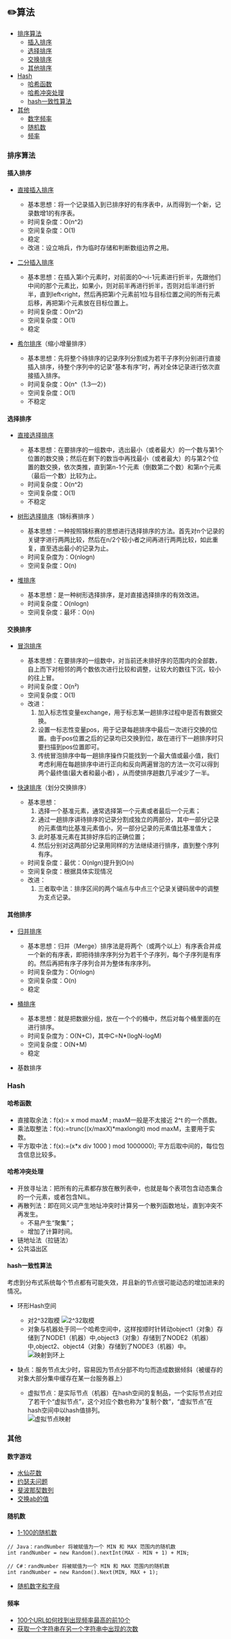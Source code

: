 ﻿## ✏️算法
 
  * [排序算法](#%E6%8E%92%E5%BA%8F%E7%AE%97%E6%B3%95)
    * [插入排序](#%E6%8F%92%E5%85%A5%E6%8E%92%E5%BA%8F)
    * [选择排序](#%E9%80%89%E6%8B%A9%E6%8E%92%E5%BA%8F)
    * [交换排序](#%E4%BA%A4%E6%8D%A2%E6%8E%92%E5%BA%8F)
    * [其他排序](#%E5%85%B6%E4%BB%96%E6%8E%92%E5%BA%8F)
  * [Hash](#hash)
    * [哈希函数](#%E5%93%88%E5%B8%8C%E5%87%BD%E6%95%B0)
    * [哈希冲突处理](#%E5%93%88%E5%B8%8C%E5%86%B2%E7%AA%81%E5%A4%84%E7%90%86)
    * [hash一致性算法](#hash一致性算法)
  * [其他](#其他)
    * [数字频率](#数字频率)
    * [随机数](#%E9%9A%8F%E6%9C%BA%E6%95%B0)
    * [频率](#%E9%A2%91%E7%8E%87)

### 排序算法  
#### 插入排序
+ [直接插入排序](/Interview-Java/src/test/java/Algorithm/Sort/InsertionSort.java)
  + 基本思想：将一个记录插入到已排序好的有序表中，从而得到一个新，记录数增1的有序表。
  + 时间复杂度：O(n^2) 
  + 空间复杂度：O(1) 
  + 稳定
  + 改进：设立哨兵，作为临时存储和判断数组边界之用。  

+ [二分插入排序](/Interview-Java/src/test/java/Algorithm/Sort/BinaryInsertSort.java)
  + 基本思想：在插入第i个元素时，对前面的0～i-1元素进行折半，先跟他们中间的那个元素比，如果小，则对前半再进行折半，否则对后半进行折半，直到left<right，然后再把第i个元素前1位与目标位置之间的所有元素后移，再把第i个元素放在目标位置上。
  + 时间复杂度：O(n^2)
  + 空间复杂度：O(1)
  + 稳定

+ [希尔排序](/Interview-Java/src/test/java/Algorithm/Sort/ShellSort.java)（缩小增量排序）
  + 基本思想：先将整个待排序的记录序列分割成为若干子序列分别进行直接插入排序，待整个序列中的记录“基本有序”时，再对全体记录进行依次直接插入排序。  
  + 时间复杂度：O(n^（1.3—2）) 
  + 空间复杂度：O(1)
  + 不稳定

#### 选择排序
+ [直接选择排序](/Interview-Java/src/test/java/Algorithm/Sort/StraightSelectionSort.java)
  + 基本思想：在要排序的一组数中，选出最小（或者最大）的一个数与第1个位置的数交换；然后在剩下的数当中再找最小（或者最大）的与第2个位置的数交换，依次类推，直到第n-1个元素（倒数第二个数）和第n个元素（最后一个数）比较为止。  
  + 时间复杂度：O(n^2)
  + 空间复杂度：O(1)
  + 不稳定

+ [树形选择排序](/Interview-Java/src/test/java/Algorithm/Sort/TreeSelectionSort.java)（锦标赛排序 ）
  + 基本思想：一种按照锦标赛的思想进行选择排序的方法。首先对n个记录的关键字进行两两比较，然后在n/2个较小者之间再进行两两比较，如此重复，直至选出最小的记录为止。
  + 时间复杂度为：O(nlogn)
  + 空间复杂度：O(n)
  
+ [堆排序](/Interview-Java/src/test/java/Algorithm/Sort/Heapsort.java)
  + 基本思想：是一种树形选择排序，是对直接选择排序的有效改进。
  + 时间复杂度：O(nlogn)
  + 空间复杂度：最坏：O(n)

#### 交换排序
+ [冒泡排序](/Interview-Java/src/test/java/Algorithm/Sort/BubbleSort.java)
  + 基本思想：在要排序的一组数中，对当前还未排好序的范围内的全部数，自上而下对相邻的两个数依次进行比较和调整，让较大的数往下沉，较小的往上冒。
  + 时间复杂度：O(n²)
  + 空间复杂度：O(1)
  + 改进：
    1) 加入标志性变量exchange，用于标志某一趟排序过程中是否有数据交换。
    2) 设置一标志性变量pos，用于记录每趟排序中最后一次进行交换的位置。由于pos位置之后的记录均已交换到位，故在进行下一趟排序时只要扫描到pos位置即可。
    3) 传统冒泡排序中每一趟排序操作只能找到一个最大值或最小值，我们考虑利用在每趟排序中进行正向和反向两遍冒泡的方法一次可以得到两个最终值(最大者和最小者) ，从而使排序趟数几乎减少了一半。  

+ [快速排序](/Interview-Java/src/test/java/Algorithm/Sort/QuickSort.java)（划分交换排序）
  + 基本思想：
    1) 选择一个基准元素，通常选择第一个元素或者最后一个元素；
    2) 通过一趟排序讲待排序的记录分割成独立的两部分，其中一部分记录的元素值均比基准元素值小，另一部分记录的元素值比基准值大；
    3) 此时基准元素在其排好序后的正确位置；
    4) 然后分别对这两部分记录用同样的方法继续进行排序，直到整个序列有序。
  + 时间复杂度：最优：O(nlgn)提升到O(n)
  + 空间复杂度：根据具体实现情况
  + 改进：
    1) 三者取中法：排序区间的两个端点与中点三个记录关键码居中的调整为支点记录。  

#### 其他排序
+ [归并排序](/Interview-Java/src/test/java/Algorithm/Sort/MergeSort.java)
  + 基本思想：归并（Merge）排序法是将两个（或两个以上）有序表合并成一个新的有序表，即把待排序序列分为若干个子序列，每个子序列是有序的。然后再把有序子序列合并为整体有序序列。  
  + 时间复杂度为：O(nlogn)
  + 空间复杂度：O(n)
  + 稳定

+ [桶排序](/Interview-Java/src/test/java/Algorithm/Sort/BucketSort.java)
  + 基本思想：就是把数据分组，放在一个个的桶中，然后对每个桶里面的在进行排序。  
  + 时间复杂度为：O(N+C)，其中C=N*(logN-logM)
  + 空间复杂度：O(N+M)
  + 稳定

+ 基数排序

### Hash 
#### 哈希函数
+ 直接取余法：f(x):= x mod maxM ; maxM一般是不太接近 2^t 的一个质数。
+ 乘法取整法：f(x):=trunc((x/maxX)\*maxlongit) mod maxM，主要用于实数。
+ 平方取中法：f(x):=(x*x div 1000 ) mod 1000000); 平方后取中间的，每位包含信息比较多。

#### 哈希冲突处理
+ 开放寻址法：把所有的元素都存放在散列表中，也就是每个表项包含动态集合的一个元素，或者包含NIL。
+ 再散列法：即在同义词产生地址冲突时计算另一个散列函数地址，直到冲突不再发生。
  + 不易产生“聚集”；
  + 增加了计算时间。
+ 链地址法（拉链法）
+ 公共溢出区  

#### hash一致性算法
考虑到分布式系统每个节点都有可能失效，并且新的节点很可能动态的增加进来的情况。

+ 环形Hash空间
  + 对2^32取模
  ![2^32取模](/Interview-DSAndA/A_Pic/2mod.png)
  + 对象与机器处于同一个哈希空间中，这样按顺时针转动object1（对象）存储到了NODE1（机器）中,object3（对象）存储到了NODE2（机器）中,object2、object4（对象）存储到了NODE3（机器）中。
  ![映射到环上](/Interview-DSAndA/A_Pic/Huan.png)

+ 缺点：服务节点太少时，容易因为节点分部不均匀而造成数据倾斜（被缓存的对象大部分集中缓存在某一台服务器上）
  + 虚拟节点：是实际节点（机器）在hash空间的复制品，一个实际节点对应了若干个“虚拟节点”，这个对应个数也称为“复制个数”，“虚拟节点”在hash空间中以hash值排列。    
  ![虚拟节点映射](/Interview-DSAndA/A_Pic/XLNode.png)

### 其他
#### 数字游戏
+ [水仙花数](/Interview-NET/Subject/算法/Narcissus.cs)
+ [约瑟夫问题](/Interview-NET/Subject/算法/Josephus.cs)
+ [斐波那契数列](/Interview-NET/Subject/算法/Fibonacci.cs)
+ [交换ab的值](/Interview-NET/Subject/算法/Swap.cs)

#### 随机数
+ [1-100的随机数](/Interview-Java/src/test/java/Algorithm/RandomNum.java#L16)
```
// Java：randNumber 将被赋值为一个 MIN 和 MAX 范围内的随机数
int randNumber = new Random().nextInt(MAX - MIN + 1) + MIN;
```
```
// C#：randNumber 将被赋值为一个 MIN 和 MAX 范围内的随机数
int randNumber = new Random().Next(MIN, MAX + 1); 
```
+ [随机数字和字母](/Interview-Java/src/test/java/Algorithm/RandomNum.java#L37)

#### 频率
+ [100个URL如何找到出现频率最高的前10个](/Interview-Java/src/test/java/Algorithm/MaxUrl.java)
+ [获取一个字符串在另一个字符串中出现的次数](/Interview-Java/src/test/java/Algorithm/Stringsub.java)


